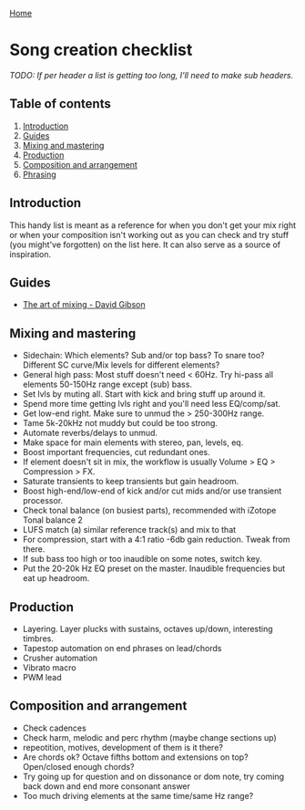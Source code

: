 [Home](index.md)

# Song creation checklist
*TODO: If per header a list is getting too long, I'll need to make sub headers.*

## Table of contents
1. [Introduction](#introduction)
2. [Guides](#guides)
3. [Mixing and mastering](#mixing-and-mastering)
4. [Production](#production)
5. [Composition and arrangement](#composition-and-arrangement)
6. [Phrasing](#phrasing)

## Introduction
This handy list is meant as a reference for when you don't get your mix right or when your composition isn't working out as you can check and try stuff (you might've forgotten) on the list here. It can also serve as a source of inspiration.

## Guides
- [The art of mixing - David Gibson](#)

## Mixing and mastering
- Sidechain: Which elements? Sub and/or top bass? To snare too? Different SC curve/Mix levels for different elements?
- General high pass: Most stuff doesn't need < 60Hz. Try hi-pass all elements 50-150Hz range except (sub) bass.
- Set lvls by muting all. Start with kick and bring stuff up around it.
- Spend more time getting lvls right and you'll need less EQ/comp/sat.
- Get low-end right. Make sure to unmud the > 250-300Hz range.
- Tame 5k-20kHz not muddy but could be too strong.
- Automate reverbs/delays to unmud.
- Make space for main elements with stereo, pan, levels, eq.
- Boost important frequencies, cut redundant ones.
- If element doesn't sit in mix, the workflow is usually Volume > EQ > Compression > FX.
- Saturate transients to keep transients but gain headroom.
- Boost high-end/low-end of kick and/or cut mids and/or use transient processor.
- Check tonal balance (on busiest parts), recommended with iZotope Tonal balance 2
- LUFS match (a) similar reference track(s) and mix to that
- For compression, start with a 4:1 ratio -6db gain reduction. Tweak from there.
- If sub bass too high or too inaudible on some notes, switch key.
- Put the 20-20k Hz EQ preset on the master. Inaudible frequencies but eat up headroom.

## Production
- Layering. Layer plucks with sustains, octaves up/down, interesting timbres.
- Tapestop automation on end phrases on lead/chords
- Crusher automation
- Vibrato macro
- PWM lead

## Composition and arrangement
- Check cadences
- Check harm, melodic and perc rhythm (maybe change sections up)
- repeotition, motives, development of them is it there?
- Are chords ok? Octave fifths bottom and extensions on top? Open/closed enough chords?
- Try going up for question and on dissonance or dom note, try coming back down and end more consonant answer
- Too much driving elements at the same time/same Hz range?
